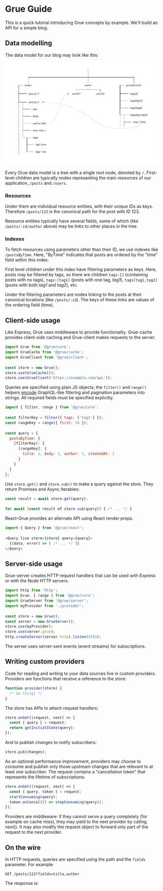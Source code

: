 # Grue Guide

This is a quick tutorial introducing Grue concepts by example. We'll build an API for a simple blog.

## Data modelling

The data model for our blog may look like this:

![Example data model](example-model.png)

Every Grue data model is a tree with a single root node, denoted by `/`. First-level children are typically nodes representing the main resources of our application, `/posts` and `/users`.

### Resources

Under them are individual resource entities, with their unique IDs as keys. Therefore `/posts/123` is the canonical path for the post with ID 123.

Resource entities typically have several fields, some of which (like `/posts/:id/author` above) may be _links_ to other places in the tree.

### Indexes

To fetch resources using parameters other than their ID, we use indexes like `/postsByTime`. Here, "ByTime" indicates that posts are ordered by the "time" field within this index.

First level children under this index have filtering parameters as keys. Here, posts may be filtered by tags, so there are children `tags:[]` (containing posts with no tags), `tags:[tag1]` (posts with one tag, _tag1_), `tags[tag1,tag2]` (posts with both _tag1_ and _tag2_), etc.

Under the filtering parameters are nodes linking to the posts at their canonical locations (like `/posts/:id`). The keys of these links are values of the ordering field (time).

## Client-side usage

Like Express, Grue uses middleware to provide functionality. Grue-cache provides client-side caching and Grue-client makes requests to the server.

```js
import Grue from '@grue/core';
import GrueCache from '@grue/cache';
import GrueClient from '@grue/client';

const store = new Grue();
store.use(GrueCache());
store.use(GrueClient('https://example.com/api'));
```

Queries are specified using plain JS objects; the `filter()` and `range()` helpers [encode](Encoding.md) GraphQL-like filtering and pagination parameters into strings. All required fields must be specified explicitly.

```js
import { filter, range } from `@grue/core`;

const filterKey = filter({ tags: ['tag1'] });
const rangeKey = range({ first: 10 });

const query = {
  postsByTime: {
    [filterKey]: {
      [rangeKey]: {
        title: 1, body: 1, author: 1, createdAt: 1
      }
    }
  }
};
```

Use `store.get()` and `store.sub()` to make a query against the store. They return Promises and Async Iterables:

```js
const result = await store.get(query);

for await (const result of store.sub(query)) { /* ... */ }
```

React-Grue provides an alternate API using React render props.

```js
import { Query } from '@grue/react';

<Query live store={store} query={query}>
  {(data, error) => ( /* ... */ )}
</Query>
```

## Server-side usage

Grue-server creates HTTP request handlers that can be used with Express or with the Node HTTP servers.

```js
import http from 'http';
import Grue, { range } from '@grue/core';
import GrueServer from '@grue/server';
import myProvider from './provider';

const store = new Grue();
const server = new GrueServer();
store.use(myProvider);
store.use(server.grue);
http.createServer(server.http).listen(4783);
```

The server uses server-sent events (event streams) for subscriptions.

## Writing custom providers

Code for reading and writing to your data sources live in custom providers. Providers are functions that receive a reference to the store:

```js
function provider(store) {
  /* Do things */
}
```

The store has APIs to attach request handlers:

```js
store.onGet((request, next) => {
  const { query } = request;
  return getInitialState(query);
});
```

And to publish changes to notify subscribers:

```js
store.pub(changes);
```

As an optional performance improvement, providers may choose to consume and publish only those upstream changes that are relevant to at least one subscriber. The request contains a "cancellation token" that represents the lifetime of subscriptions:

```js
store.onGet((request, next) => {
  const { query, token } = request;
  startConsuming(query);
  token.onCancel(() => stopConsuming(query));
});
```

Providers are middleware: if they cannot serve a query completely (for example on cache miss), they may yield to the next provider by calling next(). It may also modify the request object to forward only part of the request to the next provider.

## On the wire

In HTTP requests, queries are specified using the path and the `fields` parameter. For example:

```http
GET /posts/123?fields=title,author
```

The response is:

```json

```
